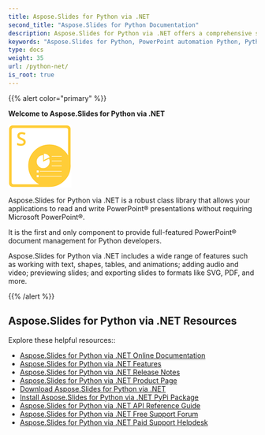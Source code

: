 ```yaml
---
title: Aspose.Slides for Python via .NET
second_title: "Aspose.Slides for Python Documentation"
description: Aspose.Slides for Python via .NET offers a comprehensive set of features, including managing text, shapes, tables, and animations, adding audio and video to slides, previewing slides, and exporting to SVG, PDF, and more.
keywords: "Aspose.Slides for Python, PowerPoint automation Python, Python PPT library, export PowerPoint to PDF Python, export PowerPoint to SVG Python, edit PowerPoint in Python, Python PowerPoint without Microsoft Office, manage PPTX with Python, slides preview Python, Python add audio to slides"
type: docs
weight: 35
url: /python-net/
is_root: true
---
```


{{% alert color="primary" %}}

**Welcome to Aspose.Slides for Python via .NET**

![Aspose.Slides for Python via .NET Product Logo](aspose_slides-for-python.png)

Aspose.Slides for Python via .NET is a robust class library that allows your applications to read and write PowerPoint® presentations without requiring Microsoft PowerPoint®.

It is the first and only component to provide full-featured PowerPoint® document management for Python developers.

Aspose.Slides for Python via .NET includes a wide range of features such as working with text, shapes, tables, and animations; adding audio and video; previewing slides; and exporting slides to formats like SVG, PDF, and more.

{{% /alert %}}

## Aspose.Slides for Python via .NET Resources

Explore these helpful resources::

- [Aspose.Slides for Python via .NET Online Documentation](/slides/python-net/)
- [Aspose.Slides for Python via .NET Features](/slides/python-net/features-overview/)
- [Aspose.Slides for Python via .NET Release Notes](https://releases.aspose.com/slides/python-net/release-notes/)
- [Aspose.Slides for Python via .NET Product Page](https://products.aspose.com/slides/python-net/)
- [Download Aspose.Slides for Python via .NET](https://releases.aspose.com/slides/python-net/)
- [Install Aspose.Slides for Python via .NET PyPi Package](https://pypi.org/project/aspose.slides/)
- [Aspose.Slides for Python via .NET API Reference Guide](https://reference.aspose.com/slides/python-net/)
- [Aspose.Slides for Python via .NET Free Support Forum](https://forum.aspose.com/c/slides/11)
- [Aspose.Slides for Python via .NET Paid Support Helpdesk](https://helpdesk.aspose.com/)
